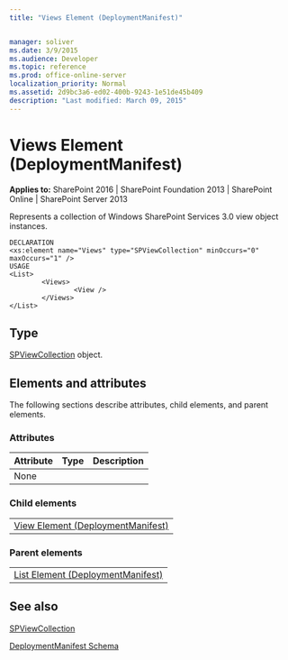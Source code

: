 ```yaml
---
title: "Views Element (DeploymentManifest)"


manager: soliver
ms.date: 3/9/2015
ms.audience: Developer
ms.topic: reference
ms.prod: office-online-server
localization_priority: Normal
ms.assetid: 2d9bc3a6-ed02-400b-9243-1e51de45b409
description: "Last modified: March 09, 2015"
---
```


# Views Element (DeploymentManifest)

 
  
 **Applies to:** SharePoint 2016 | SharePoint Foundation 2013 | SharePoint Online | SharePoint Server 2013 
  
Represents a collection of Windows SharePoint Services 3.0 view object instances.
  
```
DECLARATION
<xs:element name="Views" type="SPViewCollection" minOccurs="0" maxOccurs="1" />
USAGE
<List>
        <Views>
                <View />
        </Views>
</List>

```

## Type

[SPViewCollection](https://msdn.microsoft.com/library/Microsoft.SharePoint.SPViewCollection.aspx) object. 
  
## Elements and attributes

The following sections describe attributes, child elements, and parent elements.

### Attributes

|**Attribute**|**Type**|**Description**|
|:-----|:-----|:-----|
|None  <br/> |||
   
### Child elements

||
|:-----|
|[View Element (DeploymentManifest)](view-element-deploymentmanifest.md)
   
### Parent elements

||
|:-----|
|[List Element (DeploymentManifest)](list-element-deploymentmanifest.md)
   
## See also



[SPViewCollection](https://msdn.microsoft.com/library/Microsoft.SharePoint.SPViewCollection.aspx)


[DeploymentManifest Schema](deploymentmanifest-schema.md)

